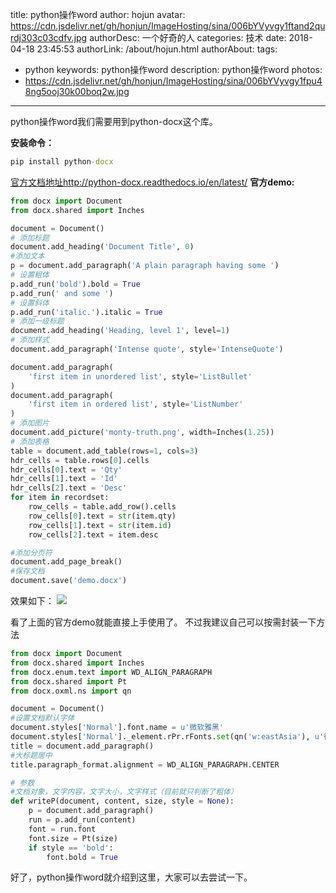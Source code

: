 title: python操作word
author: hojun
avatar: https://cdn.jsdelivr.net/gh/honjun/ImageHosting/sina/006bYVyvgy1ftand2qurdj303c03cdfv.jpg
authorDesc: 一个好奇的人
categories: 技术
date: 2018-04-18 23:45:53
authorLink: /about/hojun.html
authorAbout:
tags:
 - python
keywords: python操作word
description: python操作word
photos:
 - https://cdn.jsdelivr.net/gh/honjun/ImageHosting/sina/006bYVyvgy1fpu48ng5ooj30k00boq2w.jpg
---
python操作word我们需要用到python-docx这个库。

**安装命令：**
```cmd
pip install python-docx
```
[官方文档地址](http://python-docx.readthedocs.io/en/latest/)http://python-docx.readthedocs.io/en/latest/
**官方demo:**
```python
from docx import Document
from docx.shared import Inches

document = Document()
# 添加标题
document.add_heading('Document Title', 0)
#添加文本
p = document.add_paragraph('A plain paragraph having some ')
# 设置粗体
p.add_run('bold').bold = True
p.add_run(' and some ')
# 设置斜体
p.add_run('italic.').italic = True
# 添加一级标题
document.add_heading('Heading, level 1', level=1)
# 添加样式
document.add_paragraph('Intense quote', style='IntenseQuote')

document.add_paragraph(
    'first item in unordered list', style='ListBullet'
)
document.add_paragraph(
    'first item in ordered list', style='ListNumber'
)
# 添加图片
document.add_picture('monty-truth.png', width=Inches(1.25))
# 添加表格
table = document.add_table(rows=1, cols=3)
hdr_cells = table.rows[0].cells
hdr_cells[0].text = 'Qty'
hdr_cells[1].text = 'Id'
hdr_cells[2].text = 'Desc'
for item in recordset:
    row_cells = table.add_row().cells
    row_cells[0].text = str(item.qty)
    row_cells[1].text = str(item.id)
    row_cells[2].text = item.desc

#添加分页符
document.add_page_break()
#保存文档
document.save('demo.docx')
```
效果如下：
![](https://cdn.jsdelivr.net/gh/honjun/ImageHosting/sina/006bYVyvgy1fqh8nol6fmj30af0fnmyz.jpg)

看了上面的官方demo就能直接上手使用了。
不过我建议自己可以按需封装一下方法
```python
from docx import Document
from docx.shared import Inches
from docx.enum.text import WD_ALIGN_PARAGRAPH
from docx.shared import Pt
from docx.oxml.ns import qn 

document = Document()
#设置文档默认字体
document.styles['Normal'].font.name = u'微软雅黑' 
document.styles['Normal']._element.rPr.rFonts.set(qn('w:eastAsia'), u'微软雅黑')
title = document.add_paragraph()
#大标题居中
title.paragraph_format.alignment = WD_ALIGN_PARAGRAPH.CENTER

# 参数
#文档对象，文字内容，文字大小，文字样式（目前就只判断了粗体）
def writeP(document, content, size, style = None):
    p = document.add_paragraph()
    run = p.add_run(content)
    font = run.font
    font.size = Pt(size)
    if style == 'bold':
        font.bold = True
```
好了，python操作word就介绍到这里，大家可以去尝试一下。